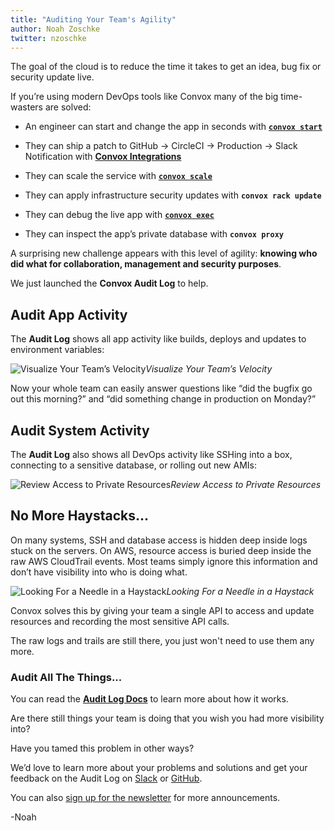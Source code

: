 ```yaml
---
title: "Auditing Your Team's Agility"
author: Noah Zoschke
twitter: nzoschke
---
```


The goal of the cloud is to reduce the time it takes to get an idea, bug fix or security update live.

If you’re using modern DevOps tools like Convox many of the big time-wasters are solved:

* An engineer can start and change the app in seconds with **[`convox start`](https://convox.com/docs/running-locally/)**

* They can ship a patch to GitHub → CircleCI → Production → Slack Notification with **[Convox Integrations](https://convox.com/docs/console/)**

* They can scale the service with **[`convox scale`](https://convox.com/docs/scaling/)**

* They can apply infrastructure security updates with **`convox rack update`**

* They can debug the live app with **[`convox exec`](https://convox.com/docs/debugging/)**

* They can inspect the app’s private database with **`convox proxy`**

A surprising new challenge appears with this level of agility: **knowing who did what for collaboration, management and security purposes**.

We just launched the **Convox Audit Log** to help.

## Audit App Activity

The **Audit Log** shows all app activity like builds, deploys and updates to environment variables:

![Visualize Your Team’s Velocity](https://medium2.global.ssl.fastly.net/max/3220/1*lQBoYkgf2fRhfaDS946_AQ.png)*Visualize Your Team’s Velocity*

Now your whole team can easily answer questions like “did the bugfix go out this morning?” and “did something change in production on Monday?”

## Audit System Activity

The **Audit Log** also shows all DevOps activity like SSHing into a box, connecting to a sensitive database, or rolling out new AMIs:

![Review Access to Private Resources](https://medium2.global.ssl.fastly.net/max/3188/1*SynBcHM6C9tcFZUs4FFIzA.png)*Review Access to Private Resources*

## No More Haystacks...

On many systems, SSH and database access is hidden deep inside logs stuck on the servers. On AWS, resource access is buried deep inside the raw AWS CloudTrail events. Most teams simply ignore this information and don’t have visibility into who is doing what.

![Looking For a Needle in a Haystack](https://medium2.global.ssl.fastly.net/max/3940/1*jePMK9kE5YDcNY9tTaMZmw.png)*Looking For a Needle in a Haystack*

Convox solves this by giving your team a single API to access and update resources and recording the most sensitive API calls.

The raw logs and trails are still there, you just won't need to use them any more.

### Audit All The Things...

You can read the **[Audit Log Docs](https://convox.com/docs/audit/)** to learn more about how it works.

Are there still things your team is doing that you wish you had more visibility into?

Have you tamed this problem in other ways?

We’d love to learn more about your problems and solutions and get your feedback on the Audit Log on [Slack](http://invite.convox.com/) or [GitHub](https://github.com/convox/rack).

You can also [sign up for the newsletter](https://t.co/r4Tta2jk0w) for more announcements.

-Noah
